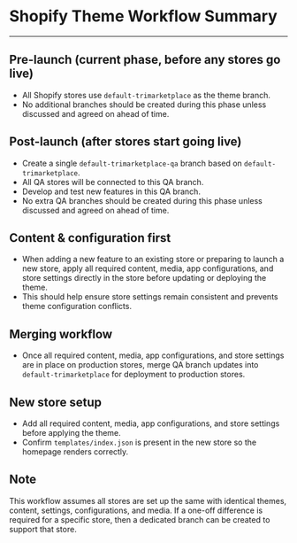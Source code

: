 # Shopify Theme Workflow Summary


---

## Pre-launch (current phase, before any stores go live)
- All Shopify stores use `default-trimarketplace` as the theme branch.  
- No additional branches should be created during this phase unless discussed and agreed on ahead of time.  

## Post-launch (after stores start going live)
- Create a single `default-trimarketplace-qa` branch based on `default-trimarketplace`.  
- All QA stores will be connected to this QA branch.  
- Develop and test new features in this QA branch.  
- No extra QA branches should be created during this phase unless discussed and agreed on ahead of time.  

## Content & configuration first
- When adding a new feature to an existing store or preparing to launch a new store, apply all required content, media, app configurations, and store settings directly in the store before updating or deploying the theme.  
- This should help ensure store settings remain consistent and prevents theme configuration conflicts.  

## Merging workflow
- Once all required content, media, app configurations, and store settings are in place on production stores, merge QA branch updates into `default-trimarketplace` for deployment to production stores.  

## New store setup
- Add all required content, media, app configurations, and store settings before applying the theme.  
- Confirm `templates/index.json` is present in the new store so the homepage renders correctly.  

## Note
This workflow assumes all stores are set up the same with identical themes, content, settings, configurations, and media. If a one-off difference is required for a specific store, then a dedicated branch can be created to support that store.  

